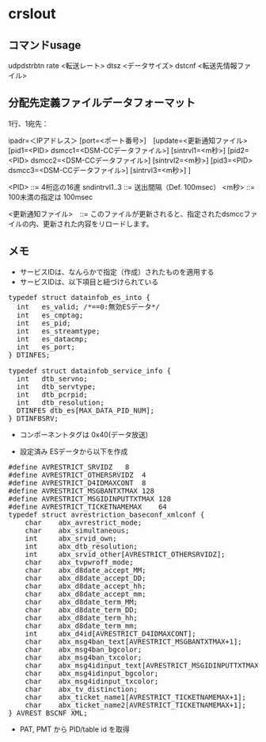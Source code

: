 # crslout

## コマンドusage

udpdstrbtn rate <転送レート> dtsz <データサイズ> dstcnf <転送先情報ファイル>

## 分配先定義ファイルデータフォーマット

1行、1宛先：

ipadr=＜IPアドレス＞ [port=<ポート番号>]　[update=<更新通知ファイル> [pid1=<PID\> dsmcc1=<DSM-CCデータファイル>] [sintrvl1=<m秒>] [pid2=<PID\> dsmcc2=<DSM-CCデータファイル>] [sintrvl2=<m秒>] [pid3=<PID\> dsmcc3=<DSM-CCデータファイル>] [sintrvl3=<m秒>] ]

<PID\> ::= 4桁迄の16進
sndintrvl1..3 ::= 送出間隔（Def. 100msec）
<m秒> ::= 100未満の指定は 100msec

<更新通知ファイル>　::= このファイルが更新されると、指定されたdsmccファイルの内、更新された内容をリロードします。



## メモ

* サービスIDは、なんらかで指定（作成）されたものを適用する
* サービスIDは、以下項目と紐づけられている

<pre>
typedef struct datainfob_es_into {
  int   es_valid; /*==0:無効ESデータ*/
  int   es_cmptag;
  int   es_pid;
  int   es_streamtype;
  int   es_datacmp;
  int   es_port;
} DTINFES;

typedef struct datainfob_service_info {
  int   dtb_servno;
  int   dtb_servtype;
  int   dtb_pcrpid;
  int   dtb_resolution;
  DTINFES dtb_es[MAX_DATA_PID_NUM];
} DTINFBSRV;
</pre>

* コンポーネントタグは 0x40(データ放送)

* 設定済み ESデータから以下を作成

<pre>
#define	AVRESTRICT_SRVIDZ	8
#define	AVRESTRICT_OTHERSRVIDZ	4
#define	AVRESTRICT_D4IDMAXCONT	8
#define	AVRESTRICT_MSGBANTXTMAX	128
#define	AVRESTRICT_MSGIDINPUTTXTMAX	128
#define	AVRESTRICT_TICKETNAMEMAX	64
typedef struct avrestriction_baseconf_xmlconf {
	char	abx_avrestrict_mode;
	char	abx_simultaneous;
	int		abx_srvid_own;
	int		abx_dtb_resolution;
	int		abx_srvid_other[AVRESTRICT_OTHERSRVIDZ];
	char	abx_tvpwroff_mode;
	char	abx_d8date_accept_MM;
	char	abx_d8date_accept_DD;
	char	abx_d8date_accept_hh;
	char	abx_d8date_accept_mm;
	char	abx_d8date_term_MM;
	char	abx_d8date_term_DD;
	char	abx_d8date_term_hh;
	char	abx_d8date_term_mm;
	int		abx_d4id[AVRESTRICT_D4IDMAXCONT];
	char	abx_msg4ban_text[AVRESTRICT_MSGBANTXTMAX+1];
	char	abx_msg4ban_bgcolor;
	char	abx_msg4ban_txcolor;
	char	abx_msg4idinput_text[AVRESTRICT_MSGIDINPUTTXTMAX+1];
	char	abx_msg4idinput_bgcolor;
	char	abx_msg4idinput_txcolor;
	char	abx_tv_distinction;
	char	abx_ticket_name1[AVRESTRICT_TICKETNAMEMAX+1];
	char	abx_ticket_name2[AVRESTRICT_TICKETNAMEMAX+1];
} AVREST_BSCNF_XML;
</pre>

* PAT, PMT から PID/table id を取得
